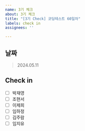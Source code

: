```yaml
---
name: 3기 체크
about: 3기 체크
title: "[3기 Check] 코딩테스트 60일차"
labels: check in
assignees: ''

---
```


## 날짜
 > 2024.05.11

## Check in
 - [ ] 박재영
 - [ ] 조현서
 - [ ] 이제희
 - [ ] 임하정
 - [ ] 김주람
 - [ ] 임지유
